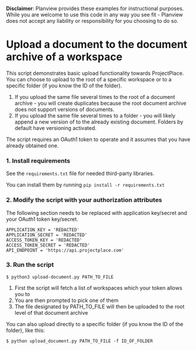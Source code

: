 **Disclaimer**: Planview provides these examples for instructional purposes. While you are welcome to use this
code in any way you see fit - Planview does not accept any liability or responsibility for you choosing to do so.

# Upload a document to the document archive of a workspace

This script demonstrates basic upload functionality towards ProjectPlace. You can choose to upload to the
root of a specific workspace or to a specific folder (if you know the ID of the folder).

1. If you upload the same file several times to the root of a document archive - you will create duplicates 
   because the root document archive does not support versions of documents.
2. If you upload the same file several times to a folder - you will likely append a new version of to the
   already existing document. Folders by default have versioning activated.

The script requires an OAuth1 token to operate and it assumes that you have already obtained one.

### 1. Install requirements

See the `requirements.txt` file for needed third-party libraries.

You can install them by running `pip install -r requirements.txt`

### 2. Modify the script with your authorization attributes

The following section needs to be replaced with application key/secret and your OAuth1 token key/secret.

```
APPLICATION_KEY = 'REDACTED'
APPLICATION_SECRET = 'REDACTED'
ACCESS_TOKEN_KEY = 'REDACTED'
ACCESS_TOKEN_SECRET = 'REDACTED'
API_ENDPOINT = 'https://api.projectplace.com'
```

### 3. Run the script

```
$ python3 upload-document.py PATH_TO_FILE
```

1. First the script will fetch a list of workspaces which your token allows you to
2. You are then prompted to pick one of them
3. The file designated by PATH_TO_FILE will then be uploaded to the root level of that document archive

You can also upload directly to a specific folder (if you know the ID of the folder), like this:

```
$ python upload_document.py PATH_TO_FILE -f ID_OF_FOLDER
```
